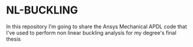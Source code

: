 # NL-BUCKLING
In this repository I'm going to share the Ansys Mechanical APDL code that I've used to perform non linear buckling analysis for my degree's final thesis
